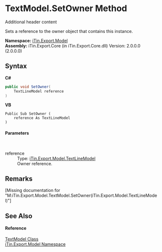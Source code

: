# TextModel.SetOwner Method 
Additional header content 

Sets a reference to the owner object that contains this instance.

**Namespace:**&nbsp;<a href="N_iTin_Export_Model">iTin.Export.Model</a><br />**Assembly:**&nbsp;iTin.Export.Core (in iTin.Export.Core.dll) Version: 2.0.0.0 (2.0.0.0)

## Syntax

**C#**<br />
``` C#
public void SetOwner(
	TextLineModel reference
)
```

**VB**<br />
``` VB
Public Sub SetOwner ( 
	reference As TextLineModel
)
```


#### Parameters
&nbsp;<dl><dt>reference</dt><dd>Type: <a href="T_iTin_Export_Model_TextLineModel">iTin.Export.Model.TextLineModel</a><br />Owner reference.</dd></dl>

## Remarks
\[Missing <remarks> documentation for "M:iTin.Export.Model.TextModel.SetOwner(iTin.Export.Model.TextLineModel)"\]

## See Also


#### Reference
<a href="T_iTin_Export_Model_TextModel">TextModel Class</a><br /><a href="N_iTin_Export_Model">iTin.Export.Model Namespace</a><br />
